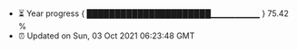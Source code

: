 - ⏳ Year progress { ██████████████████████▁▁▁▁▁▁▁▁ } 75.42 %
- ⏰ Updated on Sun, 03 Oct 2021 06:23:48 GMT

